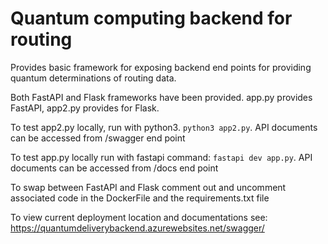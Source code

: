 # Quantum computing backend for routing  

Provides basic framework for exposing backend end points for providing quantum determinations of routing data.  

Both FastAPI and Flask frameworks have been provided. app.py provides FastAPI, app2.py provides for Flask. 

To test app2.py locally, run with python3. `python3 app2.py`. API documents can be accessed from /swagger end point

To test app.py locally run with fastapi command: `fastapi dev app.py`. API documents can be accessed from /docs end point  

To swap between FastAPI and Flask comment out and uncomment associated code in the DockerFile and the requirements.txt file

To view current deployment location and documentations see: https://quantumdeliverybackend.azurewebsites.net/swagger/


